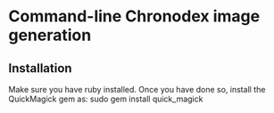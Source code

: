 # Command-line Chronodex image generation

## Installation
Make sure you have ruby installed.  Once you have done so, install the
QuickMagick gem as:
	sudo gem install quick_magick
